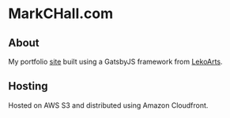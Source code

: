 # MarkCHall.com

## About
My portfolio [site](https://www.markchall.com) built using a GatsbyJS framework from [LekoArts](https://github.com/LekoArts/gatsby-starter-portfolio-cara).

## Hosting
Hosted on AWS S3 and distributed using Amazon Cloudfront.
